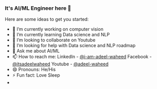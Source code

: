 ### It's AI/ML Engineer here 👋

Here are some ideas to get you started:

- 🔭 I’m currently working on computer vision
- 🌱 I’m currently learning Data science and NLP
- 👯 I’m looking to collaborate on Youtube
- 🤔 I’m looking for help with Data science and NLP roadmap
- 💬 Ask me about AI/ML
- 📫 How to reach me:
    LinkedIn - [@i-am-adeel-waheed](https://www.linkedin.com/in/i-am-adeel-waheed/)
    Facebook - [@itsadeelwaheed](https://www.facebook.com/itsadeelwaheed/)
    Youtube - [@adeel-waheed](https://www.youtube.com/channel/UClalYDig8dXfvzeF_CngEnQ)
- 😄 Pronouns: He/His
- ⚡ Fun fact: Love Sleep
- 
